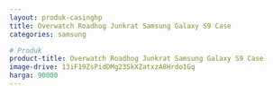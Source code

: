 ```yaml
---
layout: produk-casinghp
title: Overwatch Roadhog Junkrat Samsung Galaxy S9 Case
categories: samsung

# Produk
product-title: Overwatch Roadhog Junkrat Samsung Galaxy S9 Case
image-drive: 13iF19ZsPidDMg23SkXZatxzA8Hrdo1Gq
harga: 90000
---
```

